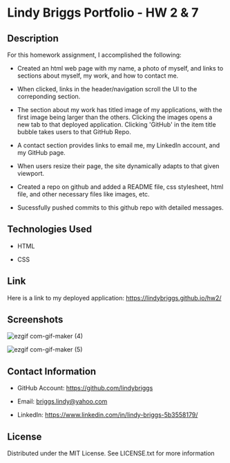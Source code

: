 # Lindy Briggs Portfolio - HW 2 & 7

## Description

For this homework assignment, I accomplished the following:

* Created an html web page with my name, a photo of myself, and links to sections about myself, my work, and how to contact me.

* When clicked, links in the header/navigation scroll the UI to the correponding section.

* The section about my work has titled image of my applications, with the first image being larger than the others. Clicking the images opens a new tab to that deployed application. Clicking 'GitHub' in the item title bubble takes users to that GitHub Repo.

* A contact section provides links to email me, my LinkedIn account, and my GitHub page.

* When users resize their page, the site dynamically adapts to that given viewport.

* Created a repo on github and added a README file, css stylesheet, html file, and other necessary files like images, etc.

* Sucessfully pushed commits to this github repo with detailed messages.


## Technologies Used

* HTML

* CSS


## Link

Here is a link to my deployed application: https://lindybriggs.github.io/hw2/

## Screenshots

![ezgif com-gif-maker (4)](https://user-images.githubusercontent.com/101146153/163284313-37b75bc2-e4ad-4abd-be78-e6c1ce6a378f.gif)

![ezgif com-gif-maker (5)](https://user-images.githubusercontent.com/101146153/163284743-98fbb514-cc46-40d1-ab2e-cdd192ca1de2.gif)

## Contact Information

* GitHub Account: https://github.com/lindybriggs

* Email: briggs.lindy@yahoo.com 

* LinkedIn: https://www.linkedin.com/in/lindy-briggs-5b3558179/ 

## License

Distributed under the MIT License. See LICENSE.txt for more information